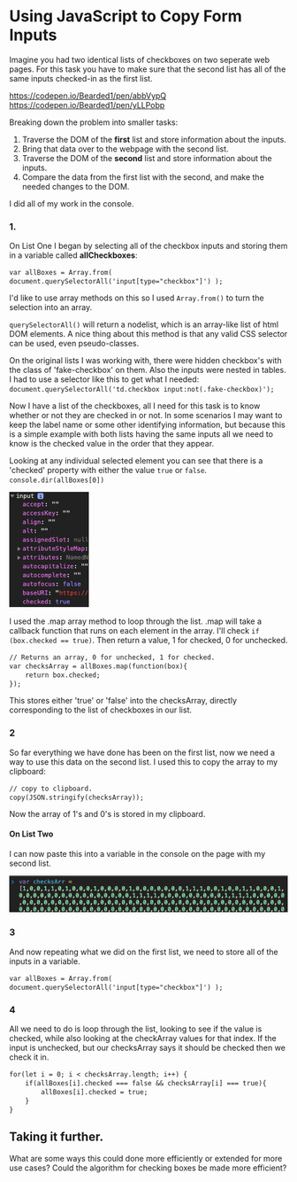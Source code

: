 # Using JavaScript to Copy Form Inputs

Imagine you had two identical lists of checkboxes on two seperate web pages. 
For this task you have to make sure that the second list has all of the same inputs checked-in as the first list.

https://codepen.io/Bearded1/pen/abbVypQ  https://codepen.io/Bearded1/pen/yLLPobp

Breaking down the problem into smaller tasks:

1.  Traverse the DOM of the **first** list and store information about the inputs. 
2.  Bring that data over to the webpage with the second list.
3.  Traverse the DOM of the **second** list and store information about the inputs.
4.  Compare the data from the first list with the second, and make the needed changes to the DOM.

I did all of my work in the console.

### 1. 

On List One
I began by selecting all of the checkbox inputs and storing them in a variable called **allCheckboxes**:

    var allBoxes = Array.from( document.querySelectorAll('input[type="checkbox"]') );

I'd like to use array methods on this so I used `Array.from()` to turn the selection into an array.

`querySelectorAll()` will return a nodelist, which is an array-like list of html DOM elements. A nice thing about this method is that any valid CSS selector can be used, even pseudo-classes.

On the original lists I was working with, there were hidden checkbox's with the class of 'fake-checkbox' on them. Also the inputs were nested in tables. I had to use a selector like this to get what I needed: 
`document.querySelectorAll('td.checkbox input:not(.fake-checkbox)');`

Now I have a list of the checkboxes, all I need for this task is to know whether or not they are checked in or not.
In some scenarios I may want to keep the label name or some other identifying information, but because this is a simple example with both lists having the same inputs all we need to know is the checked value in the order that they appear.

Looking at any individual selected element you can see that there is a 'checked' property with either the value `true` or `false`.
`console.dir(allBoxes[0])`

![ Figure One ](img/fig1.png "Input properties")

I used the .map array method to loop through the list. .map will take a callback function that runs on each element in the array. 
 I'll check `if (box.checked == true)`. Then return a value, 1 for checked, 0 for unchecked.

    // Returns an array, 0 for unchecked, 1 for checked.
    var checksArray = allBoxes.map(function(box){
        return box.checked;
    });

This stores either 'true' or 'false' into the checksArray, directly corresponding to the list of checkboxes in our list.

### 2

So far everything we have done has been on the first list, now we need a way to use this data on the second list. I used this to copy the array to my clipboard:

    // copy to clipboard.
    copy(JSON.stringify(checksArray));

Now the array of 1's and 0's is stored in my clipboard.

#### On List Two

I can now paste this into a variable in the console on the page with my second list.

![ Figure Two ](img/fig2.png "Paste data into variable")


### 3

And now repeating what we did on the first list, we need to store all of the inputs in a variable.

    var allBoxes = Array.from( document.querySelectorAll('input[type="checkbox"]') );


### 4

All we need to do is loop through the list, looking to see if the value is checked, while also looking at the checkArray values for that index. 
If the input is unchecked, but our checksArray says it should be checked then we check it in.

    for(let i = 0; i < checksArray.length; i++) {
        if(allBoxes[i].checked === false && checksArray[i] === true){
            allBoxes[i].checked = true;
        }
    }


## Taking it further.
What are some ways this could done more efficiently or extended for more use cases?
Could the algorithm for checking boxes be made more efficient?

     


